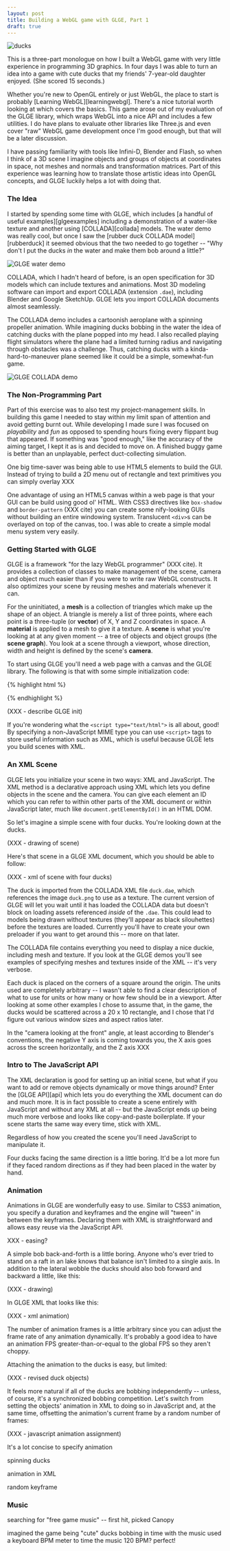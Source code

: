 ```yaml
---
layout: post
title: Building a WebGL game with GLGE, Part 1
draft: true
---
```


![ducks](images/ducks-splash.png)

This is a three-part monologue on how I built a WebGL game with very little experience in programming 3D graphics. In four days I was able to turn an idea into a game with cute ducks that my friends' 7-year-old daughter enjoyed. (She scored 15 seconds.)

Whether you're new to OpenGL entirely or just WebGL, the place to start is probably [Learning WebGL][learningwebgl]. There's a nice tutorial worth looking at which covers the basics. This game arose out of my evaluation of the GLGE library, which wraps WebGL into a nice API and includes a few utilities. I do have plans to evaluate other libraries like Three.js and even cover "raw" WebGL game development once I'm good enough, but that will be a later discussion.

I have passing familiarity with tools like Infini-D, Blender and Flash, so when I think of a 3D scene I imagine objects and groups of objects at coordinates in space, not meshes and normals and transformation matrices. Part of this experience was learning how to translate those artistic ideas into OpenGL concepts, and GLGE luckily helps a lot with doing that.

### The Idea

I started by spending some time with GLGE, which includes [a handful of useful examples][glgeexamples] including a demonstration of a water-like texture and another using [COLLADA][collada] models. The water demo was really cool, but once I saw the [rubber duck COLLADA model][rubberduck] it seemed obvious that the two needed to go together -- "Why don't I put the ducks _in_ the water and make them bob around a little?"

![GLGE water demo](images/glge-water.png)

COLLADA, which I hadn't heard of before, is an open specification for 3D models which can include textures and animations. Most 3D modeling software can import and export COLLADA (extension `.dae`), including Blender and Google SketchUp. GLGE lets you import COLLADA documents almost seamlessly.

The COLLADA demo includes a cartoonish aeroplane with a spinning propeller animation. While imagining ducks bobbing in the water the idea of catching ducks with the plane popped into my head. I also recalled playing flight simulators where the plane had a limited turning radius and navigating through obstacles was a challenge. Thus, catching ducks with a kinda-hard-to-maneuver plane seemed like it could be a simple, somewhat-fun game.

![GLGE COLLADA demo](images/glge-collada.png)

### The Non-Programming Part

Part of this exercise was to also test my project-management skills. In building this game I needed to stay within my limit span of attention and avoid getting burnt out. While developing I made sure I was focused on _playability_ and _fun_ as opposed to spending hours fixing every flippant bug that appeared. If something was "good enough," like the accuracy of the aiming target, I kept it as is and decided to move on. A finished buggy game is better than an unplayable, perfect duct-collecting simulation.

One big time-saver was being able to use HTML5 elements to build the GUI. Instead of trying to build a 2D menu out of rectangle and text primitives you can simply overlay XXX

One advantage of using an HTML5 canvas within a web page is that your GUI can be build using good ol' HTML. With CSS3 directives like `box-shadow` and `border-pattern` (XXX cite) you can create some nify-looking GUIs without building an entire windowing system. Translucent `<div>`s can be overlayed on top of the canvas, too. I was able to create a simple modal menu system very easily.

### Getting Started with GLGE

GLGE is a framework "for the lazy WebGL programmer" (XXX cite). It provides a collection of classes to make management of the scene, camera and object much easier than if you were to write raw WebGL constructs. It also optimizes your scene by reusing meshes and materials whenever it can.

For the uninitiated, a **mesh** is a collection of triangles which make up the shape of an object. A triangle is merely a list of three points, where each point is a three-tuple (or **vector**) of X, Y and Z coordinates in space. A **material** is applied to a mesh to give it a texture. A **scene** is what you're looking at at any given moment -- a tree of objects and object groups (the **scene graph**). You look at a scene through a viewport, whose direction, width and height is defined by the scene's **camera**.

To start using GLGE you'll need a web page with a canvas and the GLGE library. The following is that with some simple initialization code:

{% highlight html %}
<!doctype html>
<html>
  <head lang="en-us">
    <title>test</title>
    <meta charset="utf-8"/>
    <meta http-equiv="X-UA-Compatible" content="IE=Edge;chrome=1" />
  </head>
  <body>
    <canvas id="canvas" width="1024" height="768"></canvas>
    <script>
      // ...
    </script>
  </body>
</html>
{% endhighlight %}

(XXX - describe GLGE init)

If you're wondering what the `<script type="text/html">` is all about, good! By specifying a non-JavaScript MIME type you can use `<script>` tags to store useful information such as XML, which is useful because GLGE lets you build scenes with XML.

### An XML Scene

GLGE lets you initialize your scene in two ways: XML and JavaScript. The XML method is a declarative approach using XML which lets you define objects in the scene and the camera. You can give each element an ID which you can refer to within other parts of the XML document or within JavaScript later, much like ``document.getElementById()`` in an HTML DOM.

So let's imagine a simple scene with four ducks. You're looking down at the ducks.

(XXX - drawing of scene)

Here's that scene in a GLGE XML document, which you should be able to follow:

(XXX - xml of scene with four ducks)

The duck is imported from the COLLADA XML file `duck.dae`, which references the image `duck.png` to use as a texture. The current version of GLGE will let you wait until it has loaded the COLLADA data but doesn't block on loading assets referenced _inside_ of the `.dae`. This could lead to models being drawn without textures (they'll appear as black silouhettes) before the textures are loaded. Currently you'll have to create your own preloader if you want to get around this -- more on that later.

The COLLADA file contains everything you need to display a nice duckie, including mesh and texture. If you look at the GLGE demos you'll see examples of specifying meshes and textures inside of the XML -- it's very verbose.

Each duck is placed on the corners of a square around the origin. The units used are completely arbitrary -- I wasn't able to find a clear description of what to use for units or how many or how few should be in a viewport. After looking at some other examples I chose to assume that, in the game, the ducks would be scattered across a 20 x 10 rectangle, and I chose that I'd figure out various window sizes and aspect ratios later.

In the "camera looking at the front" angle, at least according to Blender's conventions, the negative Y axis is coming towards you, the X axis goes across the screen horizontally, and the Z axis XXX

### Intro to The JavaScript API

The XML declaration is good for setting up an initial scene, but what if you want to add or remove objects dynamically or move things around? Enter the [GLGE API][api] which lets you do everything the XML document can do and much more. It is in fact possible to create a scene entirely with JavaScript and without any XML at all -- but the JavaScript ends up being much more verbose and looks like copy-and-paste boilerplate. If your scene starts the same way every time, stick with XML.

Regardless of how you created the scene you'll need JavaScript to manipulate it.

Four ducks facing the same direction is a little boring. It'd be a lot more fun if they faced random directions as if they had been placed in the water by hand.

### Animation

Animations in GLGE are wonderfully easy to use. Similar to CSS3 animation, you specify a duration and keyframes and the engine will "tween" in between the keyframes. Declaring them with XML is straightforward and allows easy reuse via the JavaScript API.

XXX - easing?

A simple bob back-and-forth is a little boring. Anyone who's ever tried to stand on a raft in an lake knows that balance isn't limited to a single axis. In addition to the lateral wobble the ducks should also bob forward and backward a little, like this:

(XXX - drawing)

In GLGE XML that looks like this:

(XXX - xml animation)

The number of animation frames is a little arbitrary since you can adjust the frame rate of any animation dynamically. It's probably a good idea to have an animation FPS greater-than-or-equal to the global FPS so they aren't choppy.

Attaching the animation to the ducks is easy, but limited:

(XXX - revised duck objects)

It feels more natural if all of the ducks are bobbing independently -- unless, of course, it's a synchronized bobbing competition. Let's switch from setting the objects' animation in XML to doing so in JavaScript and, at the same time, offsetting the animation's current frame by a random number of frames:

(XXX - javascript animation assignment)


It's a lot concise to specify animation

spinning ducks

animation in XML

random keyframe

### Music

searching for "free game music" -- first hit, picked Canopy

imagined the game being "cute"
ducks bobbing in time with the music
used a keyboard BPM meter to time the music
120 BPM? perfect! 
